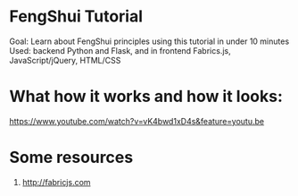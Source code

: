 # FengShui Tutorial
Goal: Learn about FengShui principles using this tutorial in under 10 minutes
Used: backend Python and Flask, and in frontend Fabrics.js, JavaScript/jQuery, HTML/CSS

# What how it works and how it looks:
https://www.youtube.com/watch?v=vK4bwd1xD4s&feature=youtu.be

# Some resources
1. http://fabricjs.com
